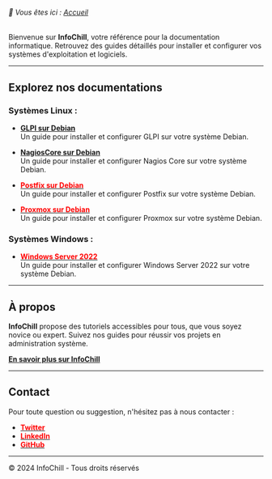 <link rel="stylesheet" type="text/css" href="/assets/css/purple-theme.css">

###### 📂 Vous êtes ici : [Accueil](index.md)


Bienvenue sur **InfoChill**, votre référence pour la documentation informatique. Retrouvez des guides détaillés pour installer et configurer vos systèmes d'exploitation et logiciels.

---

## Explorez nos documentations

### Systèmes Linux :
-  **[GLPI sur Debian](linux/glpi-debian/index.md)**  
  Un guide pour installer et configurer GLPI sur votre système Debian.
  
-  **[NagiosCore sur Debian](linux/nagioscore-debian/index.md)**  
  Un guide pour installer et configurer Nagios Core sur votre système Debian.

-  **[<font color="red">Postfix sur Debian</font>](linux/postfix-debian/index.md)**  
  Un guide pour installer et configurer Postfix sur votre système Debian.

-  **[<font color="red">Proxmox sur Debian</font>](linux/proxmox-debian/index.md)**  
  Un guide pour installer et configurer Proxmox sur votre système Debian.

### Systèmes Windows :
-  **[<font color="red">Windows Server 2022</font>](windows/winserv2022/index.md)**  
Un guide pour installer et configurer Windows Server 2022 sur votre système Debian.

---

## À propos

**InfoChill** propose des tutoriels accessibles pour tous, que vous soyez novice ou expert. Suivez nos guides pour réussir vos projets en administration système.

**[En savoir plus sur InfoChill](/assets/images/trump.png)**

---

## Contact

Pour toute question ou suggestion, n'hésitez pas à nous contacter :
- **[<font color="red">Twitter</font>]()**
- **[<font color="red">LinkedIn</font>]()**
- **[<font color="red">GitHub</font>]()**

---

&copy; 2024 InfoChill - Tous droits réservés
